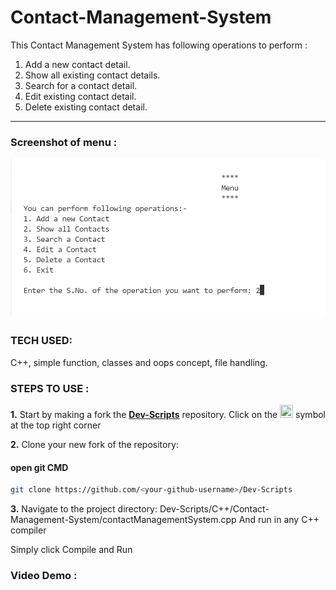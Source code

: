 # Contact-Management-System
This Contact Management System has following operations to perform : 
1. Add a new contact detail.
2. Show all existing contact details.
3. Search for a contact detail.
4. Edit existing contact detail.
5. Delete existing contact detail.
<hr>

### Screenshot of menu : 
<img src="programPreview/menu.png" alt="see programPreview folder for image">

### TECH USED:
C++, simple function, classes and oops concept, file handling.

### STEPS TO USE : 
**1.** Start by making a fork the [**Dev-Scripts**](https://github.com/abhijeet007rocks8/Dev-Scripts) repository. Click on the <a href="https://github.com/abhijeet007rocks8/Dev-Scripts/fork"><img src="https://i.imgur.com/G4z1kEe.png" height="21" width="21"></a> symbol at the top right corner

**2.** Clone your new fork of the repository:
#### open git CMD
```bash
git clone https://github.com/<your-github-username>/Dev-Scripts
```

**3.** Navigate to the project directory:
 Dev-Scripts/C++/Contact-Management-System/contactManagementSystem.cpp
 And run in any C++ compiler
 
 Simply click Compile and Run

### Video Demo :

